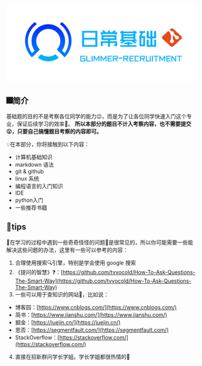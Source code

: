 ## ![](image/daily.png)

## 🎆简介
基础题的目的不是考察各位同学的能力😉，而是为了让各位同学快速入门这个专业，保证后续学习的效率🎠。
**所以本部分的题目不计入考察内容，也不需要提交😮，只要自己搞懂题目考察的内容即可。**


💡在本部分，你将接触到以下内容：

- 计算机基础知识
- markdown 语法
- git & github
- linux 系统
- 编程语言的入门知识
- IDE
- python入门
- 一些推荐书籍

## 📍tips
🔑在学习的过程中遇到一些奇奇怪怪的问题🤔是很常见的，所以你可能需要一些能解决这些问题的办法，这里有一些可以参考的内容：

1. 合理使用搜索🔍引擎，特别是学会使用 google 搜索
1. 《提问的智慧》❓：[https://github.com/tvvocold/How-To-Ask-Questions-The-Smart-Way](https://github.com/tvvocold/How-To-Ask-Questions-The-Smart-Way)
1. 一些可以用于查知识的网站📃，比如说：
- 博客园：[https://www.cnblogs.com/](https://www.cnblogs.com/)
- 简书：[https://www.jianshu.com/](https://www.jianshu.com/)
- 掘金：[https://juejin.cn/](https://juejin.cn/)
- 思否：[https://segmentfault.com/](https://segmentfault.com/)
- StackOverflow：[https://stackoverflow.com/](https://stackoverflow.com/)
4. 直接在招新群问学长学姐。学长学姐都很热情的🤝
